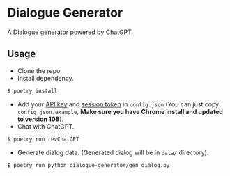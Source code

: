 # Dialogue Generator
A Dialogue generator powered by ChatGPT.

## Usage
- Clone the repo.
- Install dependency.
```sh
$ poetry install
```
- Add your [API key](https://beta.openai.com/account/api-keys) and [session token](https://github.com/acheong08/ChatGPT/wiki/Setup) in `config.json` (You can just copy `config.json.example`, **Make sure you have Chrome install and updated to version 108**).
- Chat with ChatGPT.
```sh
$ poetry run revChatGPT
```
- Generate dialog data. (Generated dialog will be in `data/` directory).
```sh
$ poetry run python dialogue-generator/gen_dialog.py
```
